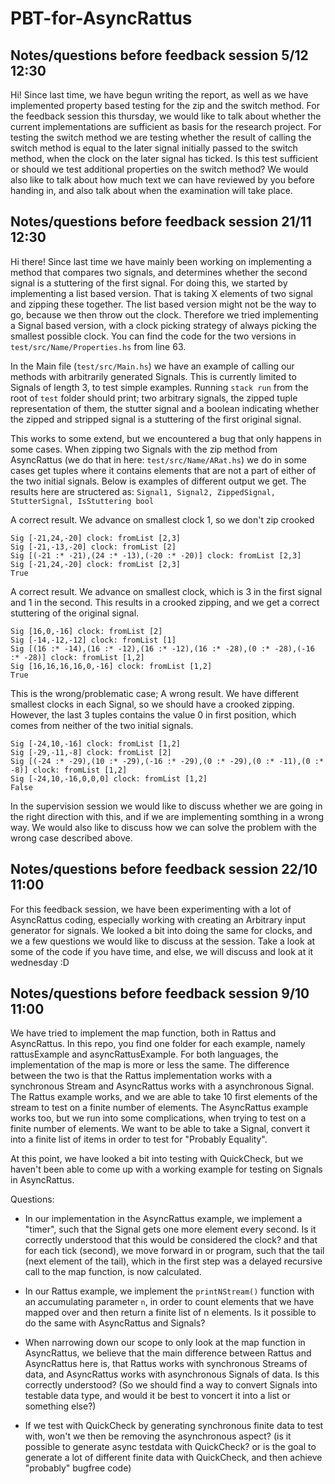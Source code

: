 # PBT-for-AsyncRattus

## Notes/questions before feedback session 5/12 12:30
Hi! Since last time, we have begun writing the report, as well as we have implemented property based testing for the zip and the switch method. 
For the feedback session this thursday, we would like to talk about whether the current implementations are sufficient as basis for the research project. 
For testing the switch method we are testing whether the result of calling the switch method is equal to the later signal initially passed to the switch method, when the clock on the later signal has ticked. 
Is this test sufficient or should we test additional properties on the switch method?
We would also like to talk about how much text we can have reviewed by you before handing in, and also talk about when the examination will take place.


## Notes/questions before feedback session 21/11 12:30
Hi there! Since last time we have mainly been working on implementing a method that compares two signals, and determines whether the second signal is a stuttering of the first signal.
For doing this, we started by implementing a list based version. That is taking X elements of two signal and zipping these together. 
The list based version might not be the way to go, because we then throw out the clock. Therefore we tried implementing a Signal based version, with a clock picking strategy
of always picking the smallest possible clock. You can find the code for the two versions in `test/src/Name/Properties.hs` from line 63. 

In the Main file (`test/src/Main.hs`) we have an example of calling our methods with arbitrarily generated Signals. This is currently limited to Signals of length 3, to test simple examples. Running `stack run` from the root of `test` folder should print; two arbitrary signals, the zipped tuple representation of them, the stutter signal and a boolean indicating whether the zipped and stripped signal is a stuttering of the first original signal.

This works to some extend, but we encountered a bug that only happens in some cases. When zipping two Signals with the zip method from AsyncRattus (we do that in here: `test/src/Name/ARat.hs`) we do in some cases get tuples where it contains elements that are not a part of either of the two initial signals. 
Below is examples of different output we get. The results here are structered as: `Signal1, Signal2, ZippedSignal, StutterSignal, IsStuttering bool`

A correct result. We advance on smallest clock 1, so we don't zip crooked
```
Sig [-21,24,-20] clock: fromList [2,3]
Sig [-21,-13,-20] clock: fromList [2]
Sig [(-21 :* -21),(24 :* -13),(-20 :* -20)] clock: fromList [2,3]
Sig [-21,24,-20] clock: fromList [2,3]
True
```

A correct result. We advance on smallest clock, which is 3 in the first signal and 1 in the second. This results in a crooked zipping, and we get a correct stuttering of the original signal.
```
Sig [16,0,-16] clock: fromList [2]
Sig [-14,-12,-12] clock: fromList [1]
Sig [(16 :* -14),(16 :* -12),(16 :* -12),(16 :* -28),(0 :* -28),(-16 :* -28)] clock: fromList [1,2]
Sig [16,16,16,16,0,-16] clock: fromList [1,2]
True
```

This is the wrong/problematic case; A wrong result. We have different smallest clocks in each Signal, so we should have a crooked zipping. However, the last 3 tuples contains the value 0 in first position, which comes from neither of the two initial signals. 
```
Sig [-24,10,-16] clock: fromList [1,2]
Sig [-29,-11,-8] clock: fromList [2]
Sig [(-24 :* -29),(10 :* -29),(-16 :* -29),(0 :* -29),(0 :* -11),(0 :* -8)] clock: fromList [1,2]
Sig [-24,10,-16,0,0,0] clock: fromList [1,2]
False
```


In the supervision session we would like to discuss whether we are going in the right direction with this, and if we are implementing somthing in a wrong way. 
We would also like to discuss how we can solve the problem with the wrong case described above.



## Notes/questions before feedback session 22/10 11:00
For this feedback session, we have been experimenting with a lot of AsyncRattus coding, especially working with creating an Arbitrary input generator for signals. We looked a bit into doing the same for clocks, and we a few questions we would like to discuss at the session. 
Take a look at some of the code if you have time, and else, we will discuss and look at it wednesday :D 



## Notes/questions before feedback session 9/10 11:00
We have tried to implement the map function, both in Rattus and AsyncRattus.
In this repo, you find one folder for each example, namely rattusExample and asyncRattusExample.
For both languages, the implementation of the map is more or less the same. The difference between the two is that the Rattus implementation works with a synchronous Stream and AsyncRattus works with a asynchronous Signal. 
The Rattus example works, and we are able to take 10 first elements of the stream to test on a finite number of elements. 
The AsyncRattus example works too, but we run into some complications, when trying to test on a finite number of elements. 
We want to be able to take a Signal, convert it into a finite list of items in order to test for "Probably Equality".

At this point, we have looked a bit into testing with QuickCheck, but we haven't been able to come up with a working example for testing on Signals in AsyncRattus.

Questions: 
- In our implementation in the AsyncRattus example, we implement a "timer", such that the Signal gets one more element every second. Is it correctly understood that this would be considered the clock? and that for each tick (second), we move forward in or program, such that the tail (next element of the tail), which in the first step was a delayed recursive call to the map function, is now calculated.

- In our Rattus example, we implement the `printNStream()` function with an accumulating parameter `n`, in order to count elements that we have mapped over and then return a finite list of n elements. Is it possible to do the same with AsyncRattus and Signals? 

- When narrowing down our scope to only look at the map function in AsyncRattus, we believe that the main difference between Rattus and AsyncRattus here is, that Rattus works with synchronous Streams of data, and AsyncRattus works with asynchronous Signals of data. Is this correctly understood? (So we should find a way to convert Signals into testable data type, and would it be best to voncert it into a list or something else?)

- If we test with QuickCheck by generating synchronous finite data to test with, won't we then be removing the asynchronous aspect? (is it possible to generate async testdata with QuickCheck? or is the goal to generate a lot of different finite data with QuickCheck, and then achieve "probably" bugfree code)
